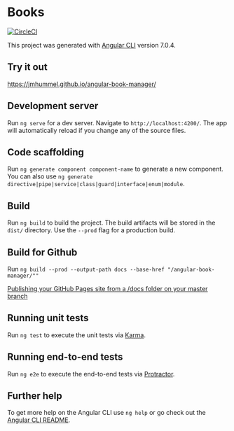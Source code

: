 # Books
[![CircleCI](https://circleci.com/gh/jmhummel/angular-book-manager.svg?style=svg&circle-token=979d3d0f650ee7827779e382f503014f0fb271a0)](https://circleci.com/gh/jmhummel/angular-book-manager)

This project was generated with [Angular CLI](https://github.com/angular/angular-cli) version 7.0.4.

## Try it out
https://jmhummel.github.io/angular-book-manager/

## Development server

Run `ng serve` for a dev server. Navigate to `http://localhost:4200/`. The app will automatically reload if you change any of the source files.

## Code scaffolding

Run `ng generate component component-name` to generate a new component. You can also use `ng generate directive|pipe|service|class|guard|interface|enum|module`.

## Build

Run `ng build` to build the project. The build artifacts will be stored in the `dist/` directory. Use the `--prod` flag for a production build.

## Build for Github
Run `ng build --prod --output-path docs --base-href "/angular-book-manager/""`

[Publishing your GitHub Pages site from a /docs folder on your master branch](https://help.github.com/articles/configuring-a-publishing-source-for-github-pages/#publishing-your-github-pages-site-from-a-docs-folder-on-your-master-branch)

## Running unit tests

Run `ng test` to execute the unit tests via [Karma](https://karma-runner.github.io).

## Running end-to-end tests

Run `ng e2e` to execute the end-to-end tests via [Protractor](http://www.protractortest.org/).

## Further help

To get more help on the Angular CLI use `ng help` or go check out the [Angular CLI README](https://github.com/angular/angular-cli/blob/master/README.md).
